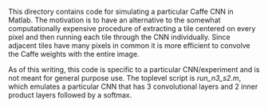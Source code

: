 This directory contains code for simulating a particular Caffe CNN in Matlab.  The motivation is to have an alternative to the somewhat computationally expensive procedure of extracting a tile centered on every pixel and then running each tile through the CNN individually.  Since adjacent tiles have many pixels in common it is more efficient to convolve the Caffe weights with the entire image.

As of this writing, this code is specific to a particular CNN/experiment and is not meant for general purpose use.  The toplevel script is *run_n3_s2.m*, which emulates a particular CNN that has 3 convolutional layers and 2 inner product layers followed by a softmax.


